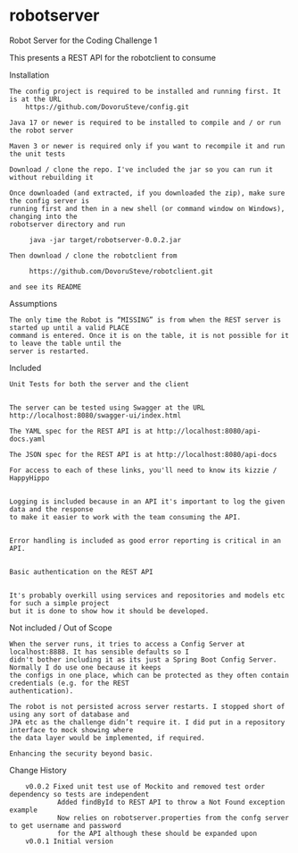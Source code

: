 # robotserver

Robot Server for the Coding Challenge 1

This presents a REST API for the robotclient to consume


Installation

	The config project is required to be installed and running first. It is at the URL
	    https://github.com/DovoruSteve/config.git
	   
	Java 17 or newer is required to be installed to compile and / or run the robot server

	Maven 3 or newer is required only if you want to recompile it and run the unit tests

	Download / clone the repo. I've included the jar so you can run it without rebuilding it

	Once downloaded (and extracted, if you downloaded the zip), make sure the config server is
	running first and then in a new shell (or command window on Windows), changing into the
	robotserver directory and run 

	     java -jar target/robotserver-0.0.2.jar

	Then download / clone the robotclient from

	     https://github.com/DovoruSteve/robotclient.git

	and see its README
		

Assumptions

	The only time the Robot is “MISSING” is from when the REST server is started up until a valid PLACE
	command is entered. Once it is on the table, it is not possible for it to leave the table until the
	server is restarted.


Included

	Unit Tests for both the server and the client 


	The server can be tested using Swagger at the URL http://localhost:8080/swagger-ui/index.html

	The YAML spec for the REST API is at http://localhost:8080/api-docs.yaml

	The JSON spec for the REST API is at http://localhost:8080/api-docs

	For access to each of these links, you'll need to know its kizzie / HappyHippo 


	Logging is included because in an API it's important to log the given data and the response
	to make it easier to work with the team consuming the API.


	Error handling is included as good error reporting is critical in an API.


	Basic authentication on the REST API


	It's probably overkill using services and repositories and models etc for such a simple project
	but it is done to show how it should be developed.


Not included / Out of Scope

	When the server runs, it tries to access a Config Server at localhost:8888. It has sensible defaults so I
	didn't bother including it as its just a Spring Boot Config Server. Normally I do use one because it keeps
	the configs in one place, which can be protected as they often contain credentials (e.g. for the REST
	authentication).

	The robot is not persisted across server restarts. I stopped short of using any sort of database and
	JPA etc as the challenge didn’t require it. I did put in a repository interface to mock showing where
	the data layer would be implemented, if required.

	Enhancing the security beyond basic.
     
Change History

		v0.0.2 Fixed unit test use of Mockito and removed test order dependency so tests are independent
				Added findById to REST API to throw a Not Found exception example
				Now relies on robotserver.properties from the confg server to get username and password 
				for the API although these should be expanded upon 
		v0.0.1 Initial version 
